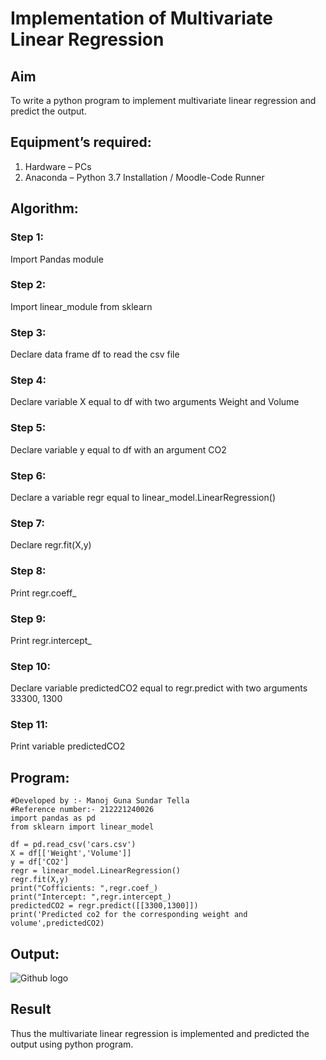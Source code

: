 # Implementation of Multivariate Linear Regression
## Aim
To write a python program to implement multivariate linear regression and predict the output.
## Equipment’s required:
1.	Hardware – PCs
2.	Anaconda – Python 3.7 Installation / Moodle-Code Runner
## Algorithm:
### Step 1:
Import Pandas module

### Step 2:
Import linear_module from sklearn

### Step 3:
Declare data frame df to read the csv file

### Step 4:
Declare variable X equal to df with two arguments Weight and Volume

### Step 5:
Declare variable y equal to df with an argument CO2

### Step 6:
Declare a variable regr equal to linear_model.LinearRegression()

### Step 7:
Declare regr.fit(X,y)

### Step 8:
Print regr.coeff_

### Step 9:
Print regr.intercept_

### Step 10:
Declare variable predictedCO2 equal to regr.predict with two arguments 33300, 1300

### Step 11:
Print variable predictedCO2
## Program:
```
#Developed by :- Manoj Guna Sundar Tella
#Reference number:- 212221240026
import pandas as pd
from sklearn import linear_model

df = pd.read_csv('cars.csv')
X = df[['Weight','Volume']]
y = df['CO2']
regr = linear_model.LinearRegression()
regr.fit(X,y)
print("Cofficients: ",regr.coef_)
print("Intercept: ",regr.intercept_)
predictedCO2 = regr.predict([[3300,1300]])
print('Predicted co2 for the corresponding weight and volume',predictedCO2)
```
## Output:
![Github logo](csv.jpeg)
<br>

## Result
Thus the multivariate linear regression is implemented and predicted the output using python program.
